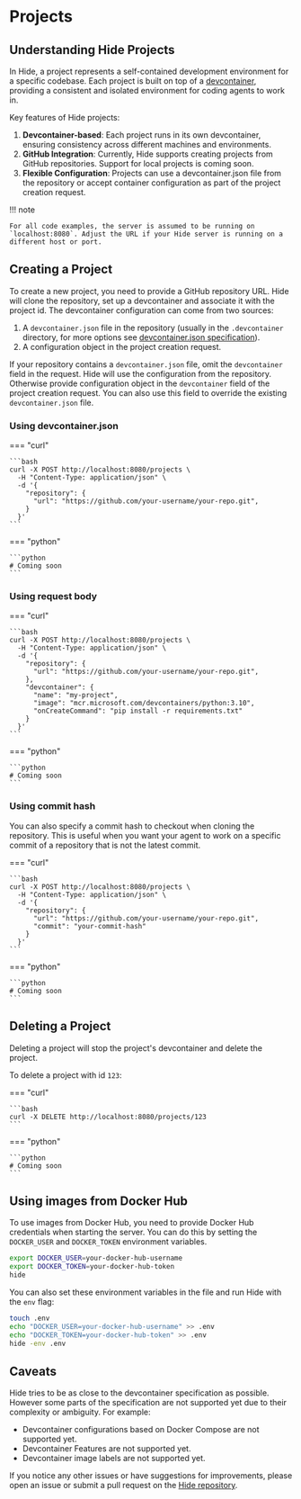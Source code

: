 # Projects

## Understanding Hide Projects

In Hide, a project represents a self-contained development environment for a specific codebase. Each project is built on top of a [devcontainer](https://containers.dev/), providing a consistent and isolated environment for coding agents to work in.

Key features of Hide projects:

1. **Devcontainer-based**: Each project runs in its own devcontainer, ensuring consistency across different machines and environments.
2. **GitHub Integration**: Currently, Hide supports creating projects from GitHub repositories. Support for local projects is coming soon.
3. **Flexible Configuration**: Projects can use a devcontainer.json file from the repository or accept container configuration as part of the project creation request.

!!! note

    For all code examples, the server is assumed to be running on `localhost:8080`. Adjust the URL if your Hide server is running on a different host or port.

## Creating a Project

To create a new project, you need to provide a GitHub repository URL. Hide will clone the repository, set up a devcontainer and associate it with the project id. The devcontainer configuration can come from two sources:

1. A `devcontainer.json` file in the repository (usually in the `.devcontainer` directory, for more options see [devcontainer.json specification](https://containers.dev/implementors/spec/#devcontainerjson)).
2. A configuration object in the project creation request.

If your repository contains a `devcontainer.json` file, omit the `devcontainer` field in the request. Hide will use the configuration from the repository. Otherwise provide configuration object in the `devcontainer` field of the project creation request. You can also use this field to override the existing `devcontainer.json` file.

### Using devcontainer.json

=== "curl"

    ```bash
    curl -X POST http://localhost:8080/projects \
      -H "Content-Type: application/json" \
      -d '{
        "repository": {
          "url": "https://github.com/your-username/your-repo.git",
        }
      }'
    ```

=== "python"

    ```python
    # Coming soon
    ```
### Using request body

=== "curl"

    ```bash
    curl -X POST http://localhost:8080/projects \
      -H "Content-Type: application/json" \
      -d '{
        "repository": {
          "url": "https://github.com/your-username/your-repo.git",
        },
        "devcontainer": {
          "name": "my-project",
          "image": "mcr.microsoft.com/devcontainers/python:3.10",
          "onCreateCommand": "pip install -r requirements.txt"
        }
      }'
    ```

=== "python"

    ```python
    # Coming soon
    ```

### Using commit hash

You can also specify a commit hash to checkout when cloning the repository. This is useful when you want your agent to work on a specific commit of a repository that is not the latest commit.

=== "curl"

    ```bash
    curl -X POST http://localhost:8080/projects \
      -H "Content-Type: application/json" \
      -d '{
        "repository": {
          "url": "https://github.com/your-username/your-repo.git",
          "commit": "your-commit-hash"
        }
      }'
    ```

=== "python"

    ```python
    # Coming soon
    ```

## Deleting a Project

Deleting a project will stop the project's devcontainer and delete the project.

To delete a project with id `123`:

=== "curl"


    ```bash
    curl -X DELETE http://localhost:8080/projects/123
    ```

=== "python"

    ```python
    # Coming soon
    ```

## Using images from Docker Hub

To use images from Docker Hub, you need to provide Docker Hub credentials when starting the server. You can do this by setting the `DOCKER_USER` and `DOCKER_TOKEN` environment variables.

```bash
export DOCKER_USER=your-docker-hub-username
export DOCKER_TOKEN=your-docker-hub-token
hide
```

You can also set these environment variables in the file and run Hide with the `env` flag:

```bash
touch .env
echo "DOCKER_USER=your-docker-hub-username" >> .env
echo "DOCKER_TOKEN=your-docker-hub-token" >> .env
hide -env .env
```

## Caveats

Hide tries to be as close to the devcontainer specification as possible. However some parts of the specification are not supported yet due to their complexity or ambiguity. For example:

- Devcontainer configurations based on Docker Compose are not supported yet.
- Devcontainer Features are not supported yet.
- Devcontainer image labels are not supported yet.

If you notice any other issues or have suggestions for improvements, please open an issue or submit a pull request on the [Hide repository](https://github.com/hide-org/hide).
